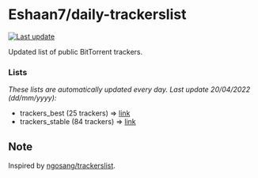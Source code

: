 
# Eshaan7/daily-trackerslist 

[![Last update](https://img.shields.io/badge/Last%20update-20/04/2022-blue.svg)](#)

Updated list of public BitTorrent trackers.

### Lists
*These lists are automatically updated every day. Last update 20/04/2022 (_dd/mm/yyyy_):*

* trackers_best (25 trackers) => [link](https://raw.githubusercontent.com/eshaan7/daily-trackerslist/master/trackers_best.txt)
* trackers_stable (84 trackers) => [link](https://raw.githubusercontent.com/eshaan7/daily-trackerslist/master/trackers_stable.txt)

## Note

Inspired by [ngosang/trackerslist](https://github.com/ngosang/trackerslist).

